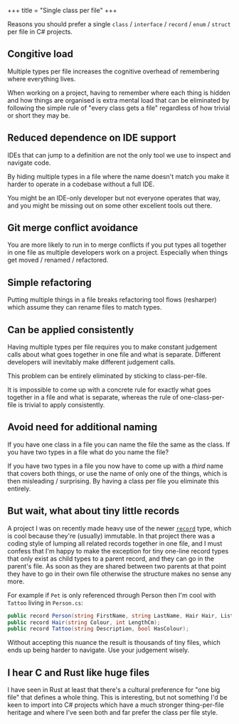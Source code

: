 +++
title = "Single class per file"
+++

Reasons you should prefer a single `class` / `interface` / `record` / `enum` / `struct` per file in C# projects.

## Congitive load

Multiple types per file increases the cognitive overhead of remembering where everything lives.

When working on a project, having to remember where each thing is hidden and how things are organised is extra mental load that can be eliminated by following the simple rule of "every class gets a file" regardless of how trivial or short they may be.

## Reduced dependence on IDE support

IDEs that can jump to a definition are not the only tool we use to inspect and navigate code.

By hiding multiple types in a file where the name doesn't match you make it harder to operate in a codebase without a full IDE.

You might be an IDE-only developer but not everyone operates that way, and you might be missing out on some other excellent tools out there.

## Git merge conflict avoidance

You are more likely to run in to merge conflicts if you put types all together in one file as multiple developers work on a project. Especially when things get moved / renamed / refactored.

## Simple refactoring

Putting multiple things in a file breaks refactoring tool flows (resharper) which assume they can rename files to match types.

## Can be applied consistently

Having multiple types per file requires you to make constant judgement calls about what goes together in one file and what is separate. Different developers will inevitably make different judgement calls.

This problem can be entirely eliminated by sticking to class-per-file.

It is impossible to come up with a concrete rule for exactly what goes together in a file and what is separate, whereas the rule of one-class-per-file is trivial to apply consistently.

## Avoid need for additional naming

If you have one class in a file you can name the file the same as the class. If you have two types in a file what do you name the file?

If you have two types in a file you now have to come up with a *third* name that covers both things, or use the name of only one of the things, which is then misleading / surprising. By having a class per file you eliminate this entirely.

## But wait, what about tiny little records

A project I was on recently made heavy use of the newer [`record`](https://learn.microsoft.com/en-us/dotnet/csharp/language-reference/builtin-types/record) type, which is cool because they're (usually) immutable. In that project there was a coding style of lumping all related records together in one file, and I must confess that I'm happy to make the exception for tiny one-line record types that only exist as child types to a parent record, and they can go in the parent's file. As soon as they are shared between two parents at that point they have to go in their own file otherwise the structure makes no sense any more.

For example if `Pet` is only referenced through Person then I'm cool with `Tattoo` living in `Person.cs`:

```c#
public record Person(string FirstName, string LastName, Hair Hair, List<Tattoo>);
public record Hair(string Colour, int LengthCm);
public record Tattoo(string Description, bool HasColour);
```

Without accepting this nuance the result is thousands of tiny files, which ends up being harder to navigate. Use your judgement wisely.

## I hear C and Rust like huge files

I have seen in Rust at least that there's a cultural preference for "one big file" that defines a whole thing. This is interesting, but not something I'd be keen to import into C# projects which have a much stronger thing-per-file heritage and where I've seen both and far prefer the class per file style.
